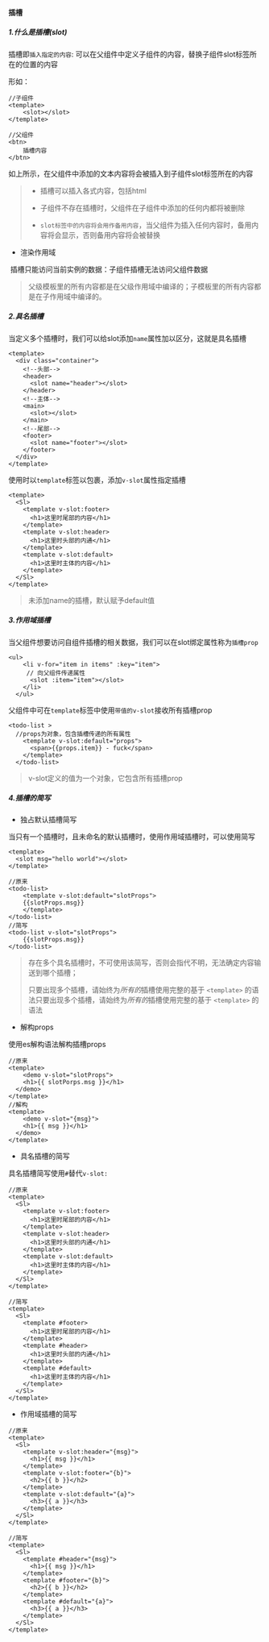 #### 插槽

##### 1.什么是插槽(slot)

插槽即`插入指定的内容`: 可以在父组件中定义子组件的内容，替换子组件slot标签所在的位置的内容

形如：

```vue
//子组件
<template>
	<slot></slot>
</template>

//父组件
<btn>
	插槽内容
</btn>
```

如上所示，在父组件中添加的文本内容将会被插入到子组件slot标签所在的内容

> * 插槽可以插入各式内容，包括html
>
> * 子组件不存在插槽时，父组件在子组件中添加的任何内都将被删除
>
> * `slot标签中的内容将会用作备用内容`，当父组件为插入任何内容时，备用内容将会显示，否则备用内容将会被替换



* 渲染作用域

​	插槽只能访问当前实例的数据：子组件插槽无法访问父组件数据

> 父级模板里的所有内容都是在父级作用域中编译的；子模板里的所有内容都是在子作用域中编译的。



##### 2.具名插槽

当定义多个插槽时，我们可以给slot添加`name`属性加以区分，这就是具名插槽

```vue
<template>
  <div class="container">
    <!--头部-->
    <header>
      <slot name="header"></slot>
    </header>
    <!--主体-->
    <main>
      <slot></slot>
    </main>
    <!--尾部-->
    <footer>
      <slot name="footer"></slot>
    </footer>
  </div>
</template>
```

使用时以`template`标签以包裹，添加`v-slot`属性指定插槽

```vue
<template>
  <Sl>
    <template v-slot:footer>
      <h1>这里时尾部的内容</h1>
    </template>
    <template v-slot:header>
      <h1>这里时头部的内通</h1>
    </template>
    <template v-slot:default>
      <h1>这里时主体的内容</h1>
    </template>
  </Sl>
</template>
```

> 未添加name的插槽，默认赋予default值



##### 3.作用域插槽

当父组件想要访问自组件插槽的相关数据，我们可以在slot绑定属性称为`插槽prop`

```vue
<ul>
    <li v-for="item in items" :key="item">
     // 向父组件传递属性 
      <slot :item="item"></slot>
    </li>
  </ul>
```

父组件中可在`template`标签中使用`带值的v-slot`接收所有插槽prop

```vue
<todo-list >
  //props为对象，包含插槽传递的所有属性
    <template v-slot:default="props">
      <span>{{props.item}} - fuck</span>
    </template>
  </todo-list>
```

> v-slot定义的值为一个对象，它包含所有插槽prop



##### 4.插槽的简写

* 独占默认插槽简写

​	当只有一个插槽时，且未命名的默认插槽时，使用作用域插槽时，可以使用简写

```vue
<template>
  <slot msg="hello world"></slot>
</template>

//原来
<todo-list>
	<template v-slot:default="slotProps">
	{{slotProps.msg}}
	</template>
</todo-list>
//简写
<todo-list v-slot="slotProps">
	{{slotProps.msg}}
</todo-list>
```

> 存在多个具名插槽时，不可使用该简写，否则会指代不明，无法确定内容输送到哪个插槽；
>
> 只要出现多个插槽，请始终为*所有的*插槽使用完整的基于 `<template>` 的语法只要出现多个插槽，请始终为*所有的*插槽使用完整的基于 `<template>` 的语法



* 解构props

使用es解构语法解构插槽props

```vue
//原来
<template>
	<demo v-slot="slotProps">
    <h1>{{ slotPorps.msg }}</h1>
  </demo>
</template>
//解构
<template>
	<demo v-slot="{msg}">
    <h1>{{ msg }}</h1>
  </demo>
</template>
```

* 具名插槽的简写

具名插槽简写使用`#`替代`v-slot:`

```vue
//原来
<template>
  <Sl>
    <template v-slot:footer>
      <h1>这里时尾部的内容</h1>
    </template>
    <template v-slot:header>
      <h1>这里时头部的内通</h1>
    </template>
    <template v-slot:default>
      <h1>这里时主体的内容</h1>
    </template>
  </Sl>
</template>

//简写
<template>
  <Sl>
    <template #footer>
      <h1>这里时尾部的内容</h1>
    </template>
    <template #header>
      <h1>这里时头部的内通</h1>
    </template>
    <template #default>
      <h1>这里时主体的内容</h1>
    </template>
  </Sl>
</template>
```

* 作用域插槽的简写

```vue
//原来
<template>
  <Sl>
    <template v-slot:header="{msg}">
      <h1>{{ msg }}</h1>
    </template>
    <template v-slot:footer="{b}">
      <h2>{{ b }}</h2>
    </template>
    <template v-slot:default="{a}">
      <h3>{{ a }}</h3>
    </template>
  </Sl>
</template>

//简写
<template>
  <Sl>
    <template #header="{msg}">
      <h1>{{ msg }}</h1>
    </template>
    <template #footer="{b}">
      <h2>{{ b }}</h2>
    </template>
    <template #default="{a}">
      <h3>{{ a }}</h3>
    </template>
  </Sl>
</template>
```

